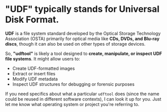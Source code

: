 # **"UDF"** typically stands for **Universal Disk Format**.

**UDF** is a file system standard developed by the Optical Storage Technology Association (OSTA) primarily for optical media like **CDs, DVDs, and Blu-ray discs**, though it can also be used on other types of storage devices.

So, **"udftool"** is likely a tool designed to **create, manipulate, or inspect UDF file systems**. It might allow users to:

* Create UDF-formatted images
* Extract or insert files
* Modify UDF metadata
* Inspect UDF structures for debugging or forensic purposes

If you need specifics about what a particular `udftool` does (since the name could be reused in different software contexts), I can look it up for you. Just let me know what operating system or project you're referring to.
